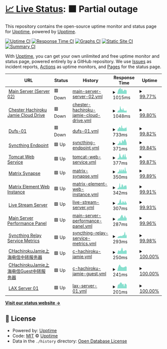# [📈 Live Status](https://http://status.hachiroku.cn/): <!--live status--> **🟧 Partial outage**

This repository contains the open-source uptime monitor and status page for [Upptime](https://upptime.js.org), powered by [Upptime](https://github.com/upptime/upptime).

[![Uptime CI](https://github.com/ChesterHachirokuJamie/stats/workflows/Uptime%20CI/badge.svg)](https://github.com/ChesterHachirokuJamie/stats/actions?query=workflow%3A%22Uptime+CI%22)
[![Response Time CI](https://github.com/ChesterHachirokuJamie/stats/workflows/Response%20Time%20CI/badge.svg)](https://github.com/ChesterHachirokuJamie/stats/actions?query=workflow%3A%22Response+Time+CI%22)
[![Graphs CI](https://github.com/ChesterHachirokuJamie/stats/workflows/Graphs%20CI/badge.svg)](https://github.com/ChesterHachirokuJamie/stats/actions?query=workflow%3A%22Graphs+CI%22)
[![Static Site CI](https://github.com/ChesterHachirokuJamie/stats/workflows/Static%20Site%20CI/badge.svg)](https://github.com/ChesterHachirokuJamie/stats/actions?query=workflow%3A%22Static+Site+CI%22)
[![Summary CI](https://github.com/ChesterHachirokuJamie/stats/workflows/Summary%20CI/badge.svg)](https://github.com/ChesterHachirokuJamie/stats/actions?query=workflow%3A%22Summary+CI%22)

With [Upptime](https://upptime.js.org), you can get your own unlimited and free uptime monitor and status page, powered entirely by a GitHub repository. We use [Issues](https://github.com/upptime/upptime/issues) as incident reports, [Actions](https://github.com/ChesterHachirokuJamie/stats/actions) as uptime monitors, and [Pages](https://status.hachiroku.cn) for the status page.

<!--start: status pages-->
<!-- This summary is generated by Upptime (https://github.com/upptime/upptime) -->
<!-- Do not edit this manually, your changes will be overwritten -->
<!-- prettier-ignore -->
| URL | Status | History | Response Time | Uptime |
| --- | ------ | ------- | ------------- | ------ |
| <img alt="" src="https://chesterjamie.cn:8443/favicon.ico" height="13"> [Main Server (Server 02)](chesterjamie.cn) | 🟥 Down | [main-server-server-02.yml](https://github.com/ChesterHachirokuJamie/stats/commits/HEAD/history/main-server-server-02.yml) | <details><summary><img alt="Response time graph" src="./graphs/main-server-server-02/response-time-week.png" height="20"> 1015ms</summary><br><a href="https://status.hachiroku.cn/history/main-server-server-02"><img alt="Response time 1015" src="https://img.shields.io/endpoint?url=https%3A%2F%2Fraw.githubusercontent.com%2FChesterHachirokuJamie%2Fstats%2FHEAD%2Fapi%2Fmain-server-server-02%2Fresponse-time.json"></a><br><a href="https://status.hachiroku.cn/history/main-server-server-02"><img alt="24-hour response time 881" src="https://img.shields.io/endpoint?url=https%3A%2F%2Fraw.githubusercontent.com%2FChesterHachirokuJamie%2Fstats%2FHEAD%2Fapi%2Fmain-server-server-02%2Fresponse-time-day.json"></a><br><a href="https://status.hachiroku.cn/history/main-server-server-02"><img alt="7-day response time 1015" src="https://img.shields.io/endpoint?url=https%3A%2F%2Fraw.githubusercontent.com%2FChesterHachirokuJamie%2Fstats%2FHEAD%2Fapi%2Fmain-server-server-02%2Fresponse-time-week.json"></a><br><a href="https://status.hachiroku.cn/history/main-server-server-02"><img alt="30-day response time 1015" src="https://img.shields.io/endpoint?url=https%3A%2F%2Fraw.githubusercontent.com%2FChesterHachirokuJamie%2Fstats%2FHEAD%2Fapi%2Fmain-server-server-02%2Fresponse-time-month.json"></a><br><a href="https://status.hachiroku.cn/history/main-server-server-02"><img alt="1-year response time 1015" src="https://img.shields.io/endpoint?url=https%3A%2F%2Fraw.githubusercontent.com%2FChesterHachirokuJamie%2Fstats%2FHEAD%2Fapi%2Fmain-server-server-02%2Fresponse-time-year.json"></a></details> | <details><summary><a href="https://status.hachiroku.cn/history/main-server-server-02">99.77%</a></summary><a href="https://status.hachiroku.cn/history/main-server-server-02"><img alt="All-time uptime 99.77%" src="https://img.shields.io/endpoint?url=https%3A%2F%2Fraw.githubusercontent.com%2FChesterHachirokuJamie%2Fstats%2FHEAD%2Fapi%2Fmain-server-server-02%2Fuptime.json"></a><br><a href="https://status.hachiroku.cn/history/main-server-server-02"><img alt="24-hour uptime 99.09%" src="https://img.shields.io/endpoint?url=https%3A%2F%2Fraw.githubusercontent.com%2FChesterHachirokuJamie%2Fstats%2FHEAD%2Fapi%2Fmain-server-server-02%2Fuptime-day.json"></a><br><a href="https://status.hachiroku.cn/history/main-server-server-02"><img alt="7-day uptime 99.77%" src="https://img.shields.io/endpoint?url=https%3A%2F%2Fraw.githubusercontent.com%2FChesterHachirokuJamie%2Fstats%2FHEAD%2Fapi%2Fmain-server-server-02%2Fuptime-week.json"></a><br><a href="https://status.hachiroku.cn/history/main-server-server-02"><img alt="30-day uptime 99.77%" src="https://img.shields.io/endpoint?url=https%3A%2F%2Fraw.githubusercontent.com%2FChesterHachirokuJamie%2Fstats%2FHEAD%2Fapi%2Fmain-server-server-02%2Fuptime-month.json"></a><br><a href="https://status.hachiroku.cn/history/main-server-server-02"><img alt="1-year uptime 99.77%" src="https://img.shields.io/endpoint?url=https%3A%2F%2Fraw.githubusercontent.com%2FChesterHachirokuJamie%2Fstats%2FHEAD%2Fapi%2Fmain-server-server-02%2Fuptime-year.json"></a></details>
| <img alt="" src="https://chesterjamie.cn:8443/favicon.ico" height="13"> [Chester Hachiroku Jamie Cloud Drive](chesterjamie.cn) | 🟥 Down | [chester-hachiroku-jamie-cloud-drive.yml](https://github.com/ChesterHachirokuJamie/stats/commits/HEAD/history/chester-hachiroku-jamie-cloud-drive.yml) | <details><summary><img alt="Response time graph" src="./graphs/chester-hachiroku-jamie-cloud-drive/response-time-week.png" height="20"> 1048ms</summary><br><a href="https://status.hachiroku.cn/history/chester-hachiroku-jamie-cloud-drive"><img alt="Response time 1048" src="https://img.shields.io/endpoint?url=https%3A%2F%2Fraw.githubusercontent.com%2FChesterHachirokuJamie%2Fstats%2FHEAD%2Fapi%2Fchester-hachiroku-jamie-cloud-drive%2Fresponse-time.json"></a><br><a href="https://status.hachiroku.cn/history/chester-hachiroku-jamie-cloud-drive"><img alt="24-hour response time 764" src="https://img.shields.io/endpoint?url=https%3A%2F%2Fraw.githubusercontent.com%2FChesterHachirokuJamie%2Fstats%2FHEAD%2Fapi%2Fchester-hachiroku-jamie-cloud-drive%2Fresponse-time-day.json"></a><br><a href="https://status.hachiroku.cn/history/chester-hachiroku-jamie-cloud-drive"><img alt="7-day response time 1048" src="https://img.shields.io/endpoint?url=https%3A%2F%2Fraw.githubusercontent.com%2FChesterHachirokuJamie%2Fstats%2FHEAD%2Fapi%2Fchester-hachiroku-jamie-cloud-drive%2Fresponse-time-week.json"></a><br><a href="https://status.hachiroku.cn/history/chester-hachiroku-jamie-cloud-drive"><img alt="30-day response time 1048" src="https://img.shields.io/endpoint?url=https%3A%2F%2Fraw.githubusercontent.com%2FChesterHachirokuJamie%2Fstats%2FHEAD%2Fapi%2Fchester-hachiroku-jamie-cloud-drive%2Fresponse-time-month.json"></a><br><a href="https://status.hachiroku.cn/history/chester-hachiroku-jamie-cloud-drive"><img alt="1-year response time 1048" src="https://img.shields.io/endpoint?url=https%3A%2F%2Fraw.githubusercontent.com%2FChesterHachirokuJamie%2Fstats%2FHEAD%2Fapi%2Fchester-hachiroku-jamie-cloud-drive%2Fresponse-time-year.json"></a></details> | <details><summary><a href="https://status.hachiroku.cn/history/chester-hachiroku-jamie-cloud-drive">99.80%</a></summary><a href="https://status.hachiroku.cn/history/chester-hachiroku-jamie-cloud-drive"><img alt="All-time uptime 99.80%" src="https://img.shields.io/endpoint?url=https%3A%2F%2Fraw.githubusercontent.com%2FChesterHachirokuJamie%2Fstats%2FHEAD%2Fapi%2Fchester-hachiroku-jamie-cloud-drive%2Fuptime.json"></a><br><a href="https://status.hachiroku.cn/history/chester-hachiroku-jamie-cloud-drive"><img alt="24-hour uptime 99.18%" src="https://img.shields.io/endpoint?url=https%3A%2F%2Fraw.githubusercontent.com%2FChesterHachirokuJamie%2Fstats%2FHEAD%2Fapi%2Fchester-hachiroku-jamie-cloud-drive%2Fuptime-day.json"></a><br><a href="https://status.hachiroku.cn/history/chester-hachiroku-jamie-cloud-drive"><img alt="7-day uptime 99.80%" src="https://img.shields.io/endpoint?url=https%3A%2F%2Fraw.githubusercontent.com%2FChesterHachirokuJamie%2Fstats%2FHEAD%2Fapi%2Fchester-hachiroku-jamie-cloud-drive%2Fuptime-week.json"></a><br><a href="https://status.hachiroku.cn/history/chester-hachiroku-jamie-cloud-drive"><img alt="30-day uptime 99.80%" src="https://img.shields.io/endpoint?url=https%3A%2F%2Fraw.githubusercontent.com%2FChesterHachirokuJamie%2Fstats%2FHEAD%2Fapi%2Fchester-hachiroku-jamie-cloud-drive%2Fuptime-month.json"></a><br><a href="https://status.hachiroku.cn/history/chester-hachiroku-jamie-cloud-drive"><img alt="1-year uptime 99.80%" src="https://img.shields.io/endpoint?url=https%3A%2F%2Fraw.githubusercontent.com%2FChesterHachirokuJamie%2Fstats%2FHEAD%2Fapi%2Fchester-hachiroku-jamie-cloud-drive%2Fuptime-year.json"></a></details>
| <img alt="" src="https://chesterjamie.cn:8443/favicon.ico" height="13"> [Dufs-01](chesterjamie.cn) | 🟥 Down | [dufs-01.yml](https://github.com/ChesterHachirokuJamie/stats/commits/HEAD/history/dufs-01.yml) | <details><summary><img alt="Response time graph" src="./graphs/dufs-01/response-time-week.png" height="20"> 733ms</summary><br><a href="https://status.hachiroku.cn/history/dufs-01"><img alt="Response time 733" src="https://img.shields.io/endpoint?url=https%3A%2F%2Fraw.githubusercontent.com%2FChesterHachirokuJamie%2Fstats%2FHEAD%2Fapi%2Fdufs-01%2Fresponse-time.json"></a><br><a href="https://status.hachiroku.cn/history/dufs-01"><img alt="24-hour response time 806" src="https://img.shields.io/endpoint?url=https%3A%2F%2Fraw.githubusercontent.com%2FChesterHachirokuJamie%2Fstats%2FHEAD%2Fapi%2Fdufs-01%2Fresponse-time-day.json"></a><br><a href="https://status.hachiroku.cn/history/dufs-01"><img alt="7-day response time 733" src="https://img.shields.io/endpoint?url=https%3A%2F%2Fraw.githubusercontent.com%2FChesterHachirokuJamie%2Fstats%2FHEAD%2Fapi%2Fdufs-01%2Fresponse-time-week.json"></a><br><a href="https://status.hachiroku.cn/history/dufs-01"><img alt="30-day response time 733" src="https://img.shields.io/endpoint?url=https%3A%2F%2Fraw.githubusercontent.com%2FChesterHachirokuJamie%2Fstats%2FHEAD%2Fapi%2Fdufs-01%2Fresponse-time-month.json"></a><br><a href="https://status.hachiroku.cn/history/dufs-01"><img alt="1-year response time 733" src="https://img.shields.io/endpoint?url=https%3A%2F%2Fraw.githubusercontent.com%2FChesterHachirokuJamie%2Fstats%2FHEAD%2Fapi%2Fdufs-01%2Fresponse-time-year.json"></a></details> | <details><summary><a href="https://status.hachiroku.cn/history/dufs-01">99.82%</a></summary><a href="https://status.hachiroku.cn/history/dufs-01"><img alt="All-time uptime 99.82%" src="https://img.shields.io/endpoint?url=https%3A%2F%2Fraw.githubusercontent.com%2FChesterHachirokuJamie%2Fstats%2FHEAD%2Fapi%2Fdufs-01%2Fuptime.json"></a><br><a href="https://status.hachiroku.cn/history/dufs-01"><img alt="24-hour uptime 99.27%" src="https://img.shields.io/endpoint?url=https%3A%2F%2Fraw.githubusercontent.com%2FChesterHachirokuJamie%2Fstats%2FHEAD%2Fapi%2Fdufs-01%2Fuptime-day.json"></a><br><a href="https://status.hachiroku.cn/history/dufs-01"><img alt="7-day uptime 99.82%" src="https://img.shields.io/endpoint?url=https%3A%2F%2Fraw.githubusercontent.com%2FChesterHachirokuJamie%2Fstats%2FHEAD%2Fapi%2Fdufs-01%2Fuptime-week.json"></a><br><a href="https://status.hachiroku.cn/history/dufs-01"><img alt="30-day uptime 99.82%" src="https://img.shields.io/endpoint?url=https%3A%2F%2Fraw.githubusercontent.com%2FChesterHachirokuJamie%2Fstats%2FHEAD%2Fapi%2Fdufs-01%2Fuptime-month.json"></a><br><a href="https://status.hachiroku.cn/history/dufs-01"><img alt="1-year uptime 99.82%" src="https://img.shields.io/endpoint?url=https%3A%2F%2Fraw.githubusercontent.com%2FChesterHachirokuJamie%2Fstats%2FHEAD%2Fapi%2Fdufs-01%2Fuptime-year.json"></a></details>
| <img alt="" src="https://chesterjamie.cn:8443/favicon.ico" height="13"> [Syncthing Endpoint](chesterjamie.cn) | 🟩 Up | [syncthing-endpoint.yml](https://github.com/ChesterHachirokuJamie/stats/commits/HEAD/history/syncthing-endpoint.yml) | <details><summary><img alt="Response time graph" src="./graphs/syncthing-endpoint/response-time-week.png" height="20"> 371ms</summary><br><a href="https://status.hachiroku.cn/history/syncthing-endpoint"><img alt="Response time 371" src="https://img.shields.io/endpoint?url=https%3A%2F%2Fraw.githubusercontent.com%2FChesterHachirokuJamie%2Fstats%2FHEAD%2Fapi%2Fsyncthing-endpoint%2Fresponse-time.json"></a><br><a href="https://status.hachiroku.cn/history/syncthing-endpoint"><img alt="24-hour response time 290" src="https://img.shields.io/endpoint?url=https%3A%2F%2Fraw.githubusercontent.com%2FChesterHachirokuJamie%2Fstats%2FHEAD%2Fapi%2Fsyncthing-endpoint%2Fresponse-time-day.json"></a><br><a href="https://status.hachiroku.cn/history/syncthing-endpoint"><img alt="7-day response time 371" src="https://img.shields.io/endpoint?url=https%3A%2F%2Fraw.githubusercontent.com%2FChesterHachirokuJamie%2Fstats%2FHEAD%2Fapi%2Fsyncthing-endpoint%2Fresponse-time-week.json"></a><br><a href="https://status.hachiroku.cn/history/syncthing-endpoint"><img alt="30-day response time 371" src="https://img.shields.io/endpoint?url=https%3A%2F%2Fraw.githubusercontent.com%2FChesterHachirokuJamie%2Fstats%2FHEAD%2Fapi%2Fsyncthing-endpoint%2Fresponse-time-month.json"></a><br><a href="https://status.hachiroku.cn/history/syncthing-endpoint"><img alt="1-year response time 371" src="https://img.shields.io/endpoint?url=https%3A%2F%2Fraw.githubusercontent.com%2FChesterHachirokuJamie%2Fstats%2FHEAD%2Fapi%2Fsyncthing-endpoint%2Fresponse-time-year.json"></a></details> | <details><summary><a href="https://status.hachiroku.cn/history/syncthing-endpoint">99.84%</a></summary><a href="https://status.hachiroku.cn/history/syncthing-endpoint"><img alt="All-time uptime 99.84%" src="https://img.shields.io/endpoint?url=https%3A%2F%2Fraw.githubusercontent.com%2FChesterHachirokuJamie%2Fstats%2FHEAD%2Fapi%2Fsyncthing-endpoint%2Fuptime.json"></a><br><a href="https://status.hachiroku.cn/history/syncthing-endpoint"><img alt="24-hour uptime 99.36%" src="https://img.shields.io/endpoint?url=https%3A%2F%2Fraw.githubusercontent.com%2FChesterHachirokuJamie%2Fstats%2FHEAD%2Fapi%2Fsyncthing-endpoint%2Fuptime-day.json"></a><br><a href="https://status.hachiroku.cn/history/syncthing-endpoint"><img alt="7-day uptime 99.84%" src="https://img.shields.io/endpoint?url=https%3A%2F%2Fraw.githubusercontent.com%2FChesterHachirokuJamie%2Fstats%2FHEAD%2Fapi%2Fsyncthing-endpoint%2Fuptime-week.json"></a><br><a href="https://status.hachiroku.cn/history/syncthing-endpoint"><img alt="30-day uptime 99.84%" src="https://img.shields.io/endpoint?url=https%3A%2F%2Fraw.githubusercontent.com%2FChesterHachirokuJamie%2Fstats%2FHEAD%2Fapi%2Fsyncthing-endpoint%2Fuptime-month.json"></a><br><a href="https://status.hachiroku.cn/history/syncthing-endpoint"><img alt="1-year uptime 99.84%" src="https://img.shields.io/endpoint?url=https%3A%2F%2Fraw.githubusercontent.com%2FChesterHachirokuJamie%2Fstats%2FHEAD%2Fapi%2Fsyncthing-endpoint%2Fuptime-year.json"></a></details>
| <img alt="" src="https://chesterjamie.cn:8443/favicon.ico" height="13"> [Tomcat Web Service](chesterjamie.cn) | 🟩 Up | [tomcat-web-service.yml](https://github.com/ChesterHachirokuJamie/stats/commits/HEAD/history/tomcat-web-service.yml) | <details><summary><img alt="Response time graph" src="./graphs/tomcat-web-service/response-time-week.png" height="20"> 377ms</summary><br><a href="https://status.hachiroku.cn/history/tomcat-web-service"><img alt="Response time 377" src="https://img.shields.io/endpoint?url=https%3A%2F%2Fraw.githubusercontent.com%2FChesterHachirokuJamie%2Fstats%2FHEAD%2Fapi%2Ftomcat-web-service%2Fresponse-time.json"></a><br><a href="https://status.hachiroku.cn/history/tomcat-web-service"><img alt="24-hour response time 464" src="https://img.shields.io/endpoint?url=https%3A%2F%2Fraw.githubusercontent.com%2FChesterHachirokuJamie%2Fstats%2FHEAD%2Fapi%2Ftomcat-web-service%2Fresponse-time-day.json"></a><br><a href="https://status.hachiroku.cn/history/tomcat-web-service"><img alt="7-day response time 377" src="https://img.shields.io/endpoint?url=https%3A%2F%2Fraw.githubusercontent.com%2FChesterHachirokuJamie%2Fstats%2FHEAD%2Fapi%2Ftomcat-web-service%2Fresponse-time-week.json"></a><br><a href="https://status.hachiroku.cn/history/tomcat-web-service"><img alt="30-day response time 377" src="https://img.shields.io/endpoint?url=https%3A%2F%2Fraw.githubusercontent.com%2FChesterHachirokuJamie%2Fstats%2FHEAD%2Fapi%2Ftomcat-web-service%2Fresponse-time-month.json"></a><br><a href="https://status.hachiroku.cn/history/tomcat-web-service"><img alt="1-year response time 377" src="https://img.shields.io/endpoint?url=https%3A%2F%2Fraw.githubusercontent.com%2FChesterHachirokuJamie%2Fstats%2FHEAD%2Fapi%2Ftomcat-web-service%2Fresponse-time-year.json"></a></details> | <details><summary><a href="https://status.hachiroku.cn/history/tomcat-web-service">99.87%</a></summary><a href="https://status.hachiroku.cn/history/tomcat-web-service"><img alt="All-time uptime 99.87%" src="https://img.shields.io/endpoint?url=https%3A%2F%2Fraw.githubusercontent.com%2FChesterHachirokuJamie%2Fstats%2FHEAD%2Fapi%2Ftomcat-web-service%2Fuptime.json"></a><br><a href="https://status.hachiroku.cn/history/tomcat-web-service"><img alt="24-hour uptime 99.46%" src="https://img.shields.io/endpoint?url=https%3A%2F%2Fraw.githubusercontent.com%2FChesterHachirokuJamie%2Fstats%2FHEAD%2Fapi%2Ftomcat-web-service%2Fuptime-day.json"></a><br><a href="https://status.hachiroku.cn/history/tomcat-web-service"><img alt="7-day uptime 99.87%" src="https://img.shields.io/endpoint?url=https%3A%2F%2Fraw.githubusercontent.com%2FChesterHachirokuJamie%2Fstats%2FHEAD%2Fapi%2Ftomcat-web-service%2Fuptime-week.json"></a><br><a href="https://status.hachiroku.cn/history/tomcat-web-service"><img alt="30-day uptime 99.87%" src="https://img.shields.io/endpoint?url=https%3A%2F%2Fraw.githubusercontent.com%2FChesterHachirokuJamie%2Fstats%2FHEAD%2Fapi%2Ftomcat-web-service%2Fuptime-month.json"></a><br><a href="https://status.hachiroku.cn/history/tomcat-web-service"><img alt="1-year uptime 99.87%" src="https://img.shields.io/endpoint?url=https%3A%2F%2Fraw.githubusercontent.com%2FChesterHachirokuJamie%2Fstats%2FHEAD%2Fapi%2Ftomcat-web-service%2Fuptime-year.json"></a></details>
| <img alt="" src="https://chesterjamie.cn:8443/favicon.ico" height="13"> [Matrix Synapse](chesterjamie.cn) | 🟩 Up | [matrix-synapse.yml](https://github.com/ChesterHachirokuJamie/stats/commits/HEAD/history/matrix-synapse.yml) | <details><summary><img alt="Response time graph" src="./graphs/matrix-synapse/response-time-week.png" height="20"> 350ms</summary><br><a href="https://status.hachiroku.cn/history/matrix-synapse"><img alt="Response time 350" src="https://img.shields.io/endpoint?url=https%3A%2F%2Fraw.githubusercontent.com%2FChesterHachirokuJamie%2Fstats%2FHEAD%2Fapi%2Fmatrix-synapse%2Fresponse-time.json"></a><br><a href="https://status.hachiroku.cn/history/matrix-synapse"><img alt="24-hour response time 470" src="https://img.shields.io/endpoint?url=https%3A%2F%2Fraw.githubusercontent.com%2FChesterHachirokuJamie%2Fstats%2FHEAD%2Fapi%2Fmatrix-synapse%2Fresponse-time-day.json"></a><br><a href="https://status.hachiroku.cn/history/matrix-synapse"><img alt="7-day response time 350" src="https://img.shields.io/endpoint?url=https%3A%2F%2Fraw.githubusercontent.com%2FChesterHachirokuJamie%2Fstats%2FHEAD%2Fapi%2Fmatrix-synapse%2Fresponse-time-week.json"></a><br><a href="https://status.hachiroku.cn/history/matrix-synapse"><img alt="30-day response time 350" src="https://img.shields.io/endpoint?url=https%3A%2F%2Fraw.githubusercontent.com%2FChesterHachirokuJamie%2Fstats%2FHEAD%2Fapi%2Fmatrix-synapse%2Fresponse-time-month.json"></a><br><a href="https://status.hachiroku.cn/history/matrix-synapse"><img alt="1-year response time 350" src="https://img.shields.io/endpoint?url=https%3A%2F%2Fraw.githubusercontent.com%2FChesterHachirokuJamie%2Fstats%2FHEAD%2Fapi%2Fmatrix-synapse%2Fresponse-time-year.json"></a></details> | <details><summary><a href="https://status.hachiroku.cn/history/matrix-synapse">99.89%</a></summary><a href="https://status.hachiroku.cn/history/matrix-synapse"><img alt="All-time uptime 99.89%" src="https://img.shields.io/endpoint?url=https%3A%2F%2Fraw.githubusercontent.com%2FChesterHachirokuJamie%2Fstats%2FHEAD%2Fapi%2Fmatrix-synapse%2Fuptime.json"></a><br><a href="https://status.hachiroku.cn/history/matrix-synapse"><img alt="24-hour uptime 99.56%" src="https://img.shields.io/endpoint?url=https%3A%2F%2Fraw.githubusercontent.com%2FChesterHachirokuJamie%2Fstats%2FHEAD%2Fapi%2Fmatrix-synapse%2Fuptime-day.json"></a><br><a href="https://status.hachiroku.cn/history/matrix-synapse"><img alt="7-day uptime 99.89%" src="https://img.shields.io/endpoint?url=https%3A%2F%2Fraw.githubusercontent.com%2FChesterHachirokuJamie%2Fstats%2FHEAD%2Fapi%2Fmatrix-synapse%2Fuptime-week.json"></a><br><a href="https://status.hachiroku.cn/history/matrix-synapse"><img alt="30-day uptime 99.89%" src="https://img.shields.io/endpoint?url=https%3A%2F%2Fraw.githubusercontent.com%2FChesterHachirokuJamie%2Fstats%2FHEAD%2Fapi%2Fmatrix-synapse%2Fuptime-month.json"></a><br><a href="https://status.hachiroku.cn/history/matrix-synapse"><img alt="1-year uptime 99.89%" src="https://img.shields.io/endpoint?url=https%3A%2F%2Fraw.githubusercontent.com%2FChesterHachirokuJamie%2Fstats%2FHEAD%2Fapi%2Fmatrix-synapse%2Fuptime-year.json"></a></details>
| <img alt="" src="https://chesterjamie.cn:8443/favicon.ico" height="13"> [Matrix Element Web Instance](chesterjamie.cn) | 🟩 Up | [matrix-element-web-instance.yml](https://github.com/ChesterHachirokuJamie/stats/commits/HEAD/history/matrix-element-web-instance.yml) | <details><summary><img alt="Response time graph" src="./graphs/matrix-element-web-instance/response-time-week.png" height="20"> 342ms</summary><br><a href="https://status.hachiroku.cn/history/matrix-element-web-instance"><img alt="Response time 342" src="https://img.shields.io/endpoint?url=https%3A%2F%2Fraw.githubusercontent.com%2FChesterHachirokuJamie%2Fstats%2FHEAD%2Fapi%2Fmatrix-element-web-instance%2Fresponse-time.json"></a><br><a href="https://status.hachiroku.cn/history/matrix-element-web-instance"><img alt="24-hour response time 279" src="https://img.shields.io/endpoint?url=https%3A%2F%2Fraw.githubusercontent.com%2FChesterHachirokuJamie%2Fstats%2FHEAD%2Fapi%2Fmatrix-element-web-instance%2Fresponse-time-day.json"></a><br><a href="https://status.hachiroku.cn/history/matrix-element-web-instance"><img alt="7-day response time 342" src="https://img.shields.io/endpoint?url=https%3A%2F%2Fraw.githubusercontent.com%2FChesterHachirokuJamie%2Fstats%2FHEAD%2Fapi%2Fmatrix-element-web-instance%2Fresponse-time-week.json"></a><br><a href="https://status.hachiroku.cn/history/matrix-element-web-instance"><img alt="30-day response time 342" src="https://img.shields.io/endpoint?url=https%3A%2F%2Fraw.githubusercontent.com%2FChesterHachirokuJamie%2Fstats%2FHEAD%2Fapi%2Fmatrix-element-web-instance%2Fresponse-time-month.json"></a><br><a href="https://status.hachiroku.cn/history/matrix-element-web-instance"><img alt="1-year response time 342" src="https://img.shields.io/endpoint?url=https%3A%2F%2Fraw.githubusercontent.com%2FChesterHachirokuJamie%2Fstats%2FHEAD%2Fapi%2Fmatrix-element-web-instance%2Fresponse-time-year.json"></a></details> | <details><summary><a href="https://status.hachiroku.cn/history/matrix-element-web-instance">99.91%</a></summary><a href="https://status.hachiroku.cn/history/matrix-element-web-instance"><img alt="All-time uptime 99.91%" src="https://img.shields.io/endpoint?url=https%3A%2F%2Fraw.githubusercontent.com%2FChesterHachirokuJamie%2Fstats%2FHEAD%2Fapi%2Fmatrix-element-web-instance%2Fuptime.json"></a><br><a href="https://status.hachiroku.cn/history/matrix-element-web-instance"><img alt="24-hour uptime 99.65%" src="https://img.shields.io/endpoint?url=https%3A%2F%2Fraw.githubusercontent.com%2FChesterHachirokuJamie%2Fstats%2FHEAD%2Fapi%2Fmatrix-element-web-instance%2Fuptime-day.json"></a><br><a href="https://status.hachiroku.cn/history/matrix-element-web-instance"><img alt="7-day uptime 99.91%" src="https://img.shields.io/endpoint?url=https%3A%2F%2Fraw.githubusercontent.com%2FChesterHachirokuJamie%2Fstats%2FHEAD%2Fapi%2Fmatrix-element-web-instance%2Fuptime-week.json"></a><br><a href="https://status.hachiroku.cn/history/matrix-element-web-instance"><img alt="30-day uptime 99.91%" src="https://img.shields.io/endpoint?url=https%3A%2F%2Fraw.githubusercontent.com%2FChesterHachirokuJamie%2Fstats%2FHEAD%2Fapi%2Fmatrix-element-web-instance%2Fuptime-month.json"></a><br><a href="https://status.hachiroku.cn/history/matrix-element-web-instance"><img alt="1-year uptime 99.91%" src="https://img.shields.io/endpoint?url=https%3A%2F%2Fraw.githubusercontent.com%2FChesterHachirokuJamie%2Fstats%2FHEAD%2Fapi%2Fmatrix-element-web-instance%2Fuptime-year.json"></a></details>
| <img alt="" src="https://chesterjamie.cn:8443/favicon.ico" height="13"> [Live Stream Server](chesterjamie.cn) | 🟩 Up | [live-stream-server.yml](https://github.com/ChesterHachirokuJamie/stats/commits/HEAD/history/live-stream-server.yml) | <details><summary><img alt="Response time graph" src="./graphs/live-stream-server/response-time-week.png" height="20"> 307ms</summary><br><a href="https://status.hachiroku.cn/history/live-stream-server"><img alt="Response time 307" src="https://img.shields.io/endpoint?url=https%3A%2F%2Fraw.githubusercontent.com%2FChesterHachirokuJamie%2Fstats%2FHEAD%2Fapi%2Flive-stream-server%2Fresponse-time.json"></a><br><a href="https://status.hachiroku.cn/history/live-stream-server"><img alt="24-hour response time 304" src="https://img.shields.io/endpoint?url=https%3A%2F%2Fraw.githubusercontent.com%2FChesterHachirokuJamie%2Fstats%2FHEAD%2Fapi%2Flive-stream-server%2Fresponse-time-day.json"></a><br><a href="https://status.hachiroku.cn/history/live-stream-server"><img alt="7-day response time 307" src="https://img.shields.io/endpoint?url=https%3A%2F%2Fraw.githubusercontent.com%2FChesterHachirokuJamie%2Fstats%2FHEAD%2Fapi%2Flive-stream-server%2Fresponse-time-week.json"></a><br><a href="https://status.hachiroku.cn/history/live-stream-server"><img alt="30-day response time 307" src="https://img.shields.io/endpoint?url=https%3A%2F%2Fraw.githubusercontent.com%2FChesterHachirokuJamie%2Fstats%2FHEAD%2Fapi%2Flive-stream-server%2Fresponse-time-month.json"></a><br><a href="https://status.hachiroku.cn/history/live-stream-server"><img alt="1-year response time 307" src="https://img.shields.io/endpoint?url=https%3A%2F%2Fraw.githubusercontent.com%2FChesterHachirokuJamie%2Fstats%2FHEAD%2Fapi%2Flive-stream-server%2Fresponse-time-year.json"></a></details> | <details><summary><a href="https://status.hachiroku.cn/history/live-stream-server">99.93%</a></summary><a href="https://status.hachiroku.cn/history/live-stream-server"><img alt="All-time uptime 99.93%" src="https://img.shields.io/endpoint?url=https%3A%2F%2Fraw.githubusercontent.com%2FChesterHachirokuJamie%2Fstats%2FHEAD%2Fapi%2Flive-stream-server%2Fuptime.json"></a><br><a href="https://status.hachiroku.cn/history/live-stream-server"><img alt="24-hour uptime 99.74%" src="https://img.shields.io/endpoint?url=https%3A%2F%2Fraw.githubusercontent.com%2FChesterHachirokuJamie%2Fstats%2FHEAD%2Fapi%2Flive-stream-server%2Fuptime-day.json"></a><br><a href="https://status.hachiroku.cn/history/live-stream-server"><img alt="7-day uptime 99.93%" src="https://img.shields.io/endpoint?url=https%3A%2F%2Fraw.githubusercontent.com%2FChesterHachirokuJamie%2Fstats%2FHEAD%2Fapi%2Flive-stream-server%2Fuptime-week.json"></a><br><a href="https://status.hachiroku.cn/history/live-stream-server"><img alt="30-day uptime 99.93%" src="https://img.shields.io/endpoint?url=https%3A%2F%2Fraw.githubusercontent.com%2FChesterHachirokuJamie%2Fstats%2FHEAD%2Fapi%2Flive-stream-server%2Fuptime-month.json"></a><br><a href="https://status.hachiroku.cn/history/live-stream-server"><img alt="1-year uptime 99.93%" src="https://img.shields.io/endpoint?url=https%3A%2F%2Fraw.githubusercontent.com%2FChesterHachirokuJamie%2Fstats%2FHEAD%2Fapi%2Flive-stream-server%2Fuptime-year.json"></a></details>
| <img alt="" src="https://chesterjamie.cn:8443/favicon.ico" height="13"> [Main Server Performance Panel](chesterjamie.cn) | 🟩 Up | [main-server-performance-panel.yml](https://github.com/ChesterHachirokuJamie/stats/commits/HEAD/history/main-server-performance-panel.yml) | <details><summary><img alt="Response time graph" src="./graphs/main-server-performance-panel/response-time-week.png" height="20"> 287ms</summary><br><a href="https://status.hachiroku.cn/history/main-server-performance-panel"><img alt="Response time 287" src="https://img.shields.io/endpoint?url=https%3A%2F%2Fraw.githubusercontent.com%2FChesterHachirokuJamie%2Fstats%2FHEAD%2Fapi%2Fmain-server-performance-panel%2Fresponse-time.json"></a><br><a href="https://status.hachiroku.cn/history/main-server-performance-panel"><img alt="24-hour response time 317" src="https://img.shields.io/endpoint?url=https%3A%2F%2Fraw.githubusercontent.com%2FChesterHachirokuJamie%2Fstats%2FHEAD%2Fapi%2Fmain-server-performance-panel%2Fresponse-time-day.json"></a><br><a href="https://status.hachiroku.cn/history/main-server-performance-panel"><img alt="7-day response time 287" src="https://img.shields.io/endpoint?url=https%3A%2F%2Fraw.githubusercontent.com%2FChesterHachirokuJamie%2Fstats%2FHEAD%2Fapi%2Fmain-server-performance-panel%2Fresponse-time-week.json"></a><br><a href="https://status.hachiroku.cn/history/main-server-performance-panel"><img alt="30-day response time 287" src="https://img.shields.io/endpoint?url=https%3A%2F%2Fraw.githubusercontent.com%2FChesterHachirokuJamie%2Fstats%2FHEAD%2Fapi%2Fmain-server-performance-panel%2Fresponse-time-month.json"></a><br><a href="https://status.hachiroku.cn/history/main-server-performance-panel"><img alt="1-year response time 287" src="https://img.shields.io/endpoint?url=https%3A%2F%2Fraw.githubusercontent.com%2FChesterHachirokuJamie%2Fstats%2FHEAD%2Fapi%2Fmain-server-performance-panel%2Fresponse-time-year.json"></a></details> | <details><summary><a href="https://status.hachiroku.cn/history/main-server-performance-panel">99.96%</a></summary><a href="https://status.hachiroku.cn/history/main-server-performance-panel"><img alt="All-time uptime 99.96%" src="https://img.shields.io/endpoint?url=https%3A%2F%2Fraw.githubusercontent.com%2FChesterHachirokuJamie%2Fstats%2FHEAD%2Fapi%2Fmain-server-performance-panel%2Fuptime.json"></a><br><a href="https://status.hachiroku.cn/history/main-server-performance-panel"><img alt="24-hour uptime 99.83%" src="https://img.shields.io/endpoint?url=https%3A%2F%2Fraw.githubusercontent.com%2FChesterHachirokuJamie%2Fstats%2FHEAD%2Fapi%2Fmain-server-performance-panel%2Fuptime-day.json"></a><br><a href="https://status.hachiroku.cn/history/main-server-performance-panel"><img alt="7-day uptime 99.96%" src="https://img.shields.io/endpoint?url=https%3A%2F%2Fraw.githubusercontent.com%2FChesterHachirokuJamie%2Fstats%2FHEAD%2Fapi%2Fmain-server-performance-panel%2Fuptime-week.json"></a><br><a href="https://status.hachiroku.cn/history/main-server-performance-panel"><img alt="30-day uptime 99.96%" src="https://img.shields.io/endpoint?url=https%3A%2F%2Fraw.githubusercontent.com%2FChesterHachirokuJamie%2Fstats%2FHEAD%2Fapi%2Fmain-server-performance-panel%2Fuptime-month.json"></a><br><a href="https://status.hachiroku.cn/history/main-server-performance-panel"><img alt="1-year uptime 99.96%" src="https://img.shields.io/endpoint?url=https%3A%2F%2Fraw.githubusercontent.com%2FChesterHachirokuJamie%2Fstats%2FHEAD%2Fapi%2Fmain-server-performance-panel%2Fuptime-year.json"></a></details>
| <img alt="" src="https://chesterjamie.cn:8443/favicon.ico" height="13"> [Syncthing Relay Service Metrics](chesterjamie.cn) | 🟩 Up | [syncthing-relay-service-metrics.yml](https://github.com/ChesterHachirokuJamie/stats/commits/HEAD/history/syncthing-relay-service-metrics.yml) | <details><summary><img alt="Response time graph" src="./graphs/syncthing-relay-service-metrics/response-time-week.png" height="20"> 293ms</summary><br><a href="https://status.hachiroku.cn/history/syncthing-relay-service-metrics"><img alt="Response time 293" src="https://img.shields.io/endpoint?url=https%3A%2F%2Fraw.githubusercontent.com%2FChesterHachirokuJamie%2Fstats%2FHEAD%2Fapi%2Fsyncthing-relay-service-metrics%2Fresponse-time.json"></a><br><a href="https://status.hachiroku.cn/history/syncthing-relay-service-metrics"><img alt="24-hour response time 317" src="https://img.shields.io/endpoint?url=https%3A%2F%2Fraw.githubusercontent.com%2FChesterHachirokuJamie%2Fstats%2FHEAD%2Fapi%2Fsyncthing-relay-service-metrics%2Fresponse-time-day.json"></a><br><a href="https://status.hachiroku.cn/history/syncthing-relay-service-metrics"><img alt="7-day response time 293" src="https://img.shields.io/endpoint?url=https%3A%2F%2Fraw.githubusercontent.com%2FChesterHachirokuJamie%2Fstats%2FHEAD%2Fapi%2Fsyncthing-relay-service-metrics%2Fresponse-time-week.json"></a><br><a href="https://status.hachiroku.cn/history/syncthing-relay-service-metrics"><img alt="30-day response time 293" src="https://img.shields.io/endpoint?url=https%3A%2F%2Fraw.githubusercontent.com%2FChesterHachirokuJamie%2Fstats%2FHEAD%2Fapi%2Fsyncthing-relay-service-metrics%2Fresponse-time-month.json"></a><br><a href="https://status.hachiroku.cn/history/syncthing-relay-service-metrics"><img alt="1-year response time 293" src="https://img.shields.io/endpoint?url=https%3A%2F%2Fraw.githubusercontent.com%2FChesterHachirokuJamie%2Fstats%2FHEAD%2Fapi%2Fsyncthing-relay-service-metrics%2Fresponse-time-year.json"></a></details> | <details><summary><a href="https://status.hachiroku.cn/history/syncthing-relay-service-metrics">99.98%</a></summary><a href="https://status.hachiroku.cn/history/syncthing-relay-service-metrics"><img alt="All-time uptime 99.98%" src="https://img.shields.io/endpoint?url=https%3A%2F%2Fraw.githubusercontent.com%2FChesterHachirokuJamie%2Fstats%2FHEAD%2Fapi%2Fsyncthing-relay-service-metrics%2Fuptime.json"></a><br><a href="https://status.hachiroku.cn/history/syncthing-relay-service-metrics"><img alt="24-hour uptime 99.93%" src="https://img.shields.io/endpoint?url=https%3A%2F%2Fraw.githubusercontent.com%2FChesterHachirokuJamie%2Fstats%2FHEAD%2Fapi%2Fsyncthing-relay-service-metrics%2Fuptime-day.json"></a><br><a href="https://status.hachiroku.cn/history/syncthing-relay-service-metrics"><img alt="7-day uptime 99.98%" src="https://img.shields.io/endpoint?url=https%3A%2F%2Fraw.githubusercontent.com%2FChesterHachirokuJamie%2Fstats%2FHEAD%2Fapi%2Fsyncthing-relay-service-metrics%2Fuptime-week.json"></a><br><a href="https://status.hachiroku.cn/history/syncthing-relay-service-metrics"><img alt="30-day uptime 99.98%" src="https://img.shields.io/endpoint?url=https%3A%2F%2Fraw.githubusercontent.com%2FChesterHachirokuJamie%2Fstats%2FHEAD%2Fapi%2Fsyncthing-relay-service-metrics%2Fuptime-month.json"></a><br><a href="https://status.hachiroku.cn/history/syncthing-relay-service-metrics"><img alt="1-year uptime 99.98%" src="https://img.shields.io/endpoint?url=https%3A%2F%2Fraw.githubusercontent.com%2FChesterHachirokuJamie%2Fstats%2FHEAD%2Fapi%2Fsyncthing-relay-service-metrics%2Fuptime-year.json"></a></details>
| <img alt="" src="https://chesterjamie.cn:8443/favicon.ico" height="13"> [CHachirokuJamie上海电信中转服务器](chesterjamie.cn) | 🟩 Up | [c-hachiroku-jamie.yml](https://github.com/ChesterHachirokuJamie/stats/commits/HEAD/history/c-hachiroku-jamie.yml) | <details><summary><img alt="Response time graph" src="./graphs/c-hachiroku-jamie/response-time-week.png" height="20"> 250ms</summary><br><a href="https://status.hachiroku.cn/history/c-hachiroku-jamie"><img alt="Response time 250" src="https://img.shields.io/endpoint?url=https%3A%2F%2Fraw.githubusercontent.com%2FChesterHachirokuJamie%2Fstats%2FHEAD%2Fapi%2Fc-hachiroku-jamie%2Fresponse-time.json"></a><br><a href="https://status.hachiroku.cn/history/c-hachiroku-jamie"><img alt="24-hour response time 226" src="https://img.shields.io/endpoint?url=https%3A%2F%2Fraw.githubusercontent.com%2FChesterHachirokuJamie%2Fstats%2FHEAD%2Fapi%2Fc-hachiroku-jamie%2Fresponse-time-day.json"></a><br><a href="https://status.hachiroku.cn/history/c-hachiroku-jamie"><img alt="7-day response time 250" src="https://img.shields.io/endpoint?url=https%3A%2F%2Fraw.githubusercontent.com%2FChesterHachirokuJamie%2Fstats%2FHEAD%2Fapi%2Fc-hachiroku-jamie%2Fresponse-time-week.json"></a><br><a href="https://status.hachiroku.cn/history/c-hachiroku-jamie"><img alt="30-day response time 250" src="https://img.shields.io/endpoint?url=https%3A%2F%2Fraw.githubusercontent.com%2FChesterHachirokuJamie%2Fstats%2FHEAD%2Fapi%2Fc-hachiroku-jamie%2Fresponse-time-month.json"></a><br><a href="https://status.hachiroku.cn/history/c-hachiroku-jamie"><img alt="1-year response time 250" src="https://img.shields.io/endpoint?url=https%3A%2F%2Fraw.githubusercontent.com%2FChesterHachirokuJamie%2Fstats%2FHEAD%2Fapi%2Fc-hachiroku-jamie%2Fresponse-time-year.json"></a></details> | <details><summary><a href="https://status.hachiroku.cn/history/c-hachiroku-jamie">100.00%</a></summary><a href="https://status.hachiroku.cn/history/c-hachiroku-jamie"><img alt="All-time uptime 100.00%" src="https://img.shields.io/endpoint?url=https%3A%2F%2Fraw.githubusercontent.com%2FChesterHachirokuJamie%2Fstats%2FHEAD%2Fapi%2Fc-hachiroku-jamie%2Fuptime.json"></a><br><a href="https://status.hachiroku.cn/history/c-hachiroku-jamie"><img alt="24-hour uptime 100.00%" src="https://img.shields.io/endpoint?url=https%3A%2F%2Fraw.githubusercontent.com%2FChesterHachirokuJamie%2Fstats%2FHEAD%2Fapi%2Fc-hachiroku-jamie%2Fuptime-day.json"></a><br><a href="https://status.hachiroku.cn/history/c-hachiroku-jamie"><img alt="7-day uptime 100.00%" src="https://img.shields.io/endpoint?url=https%3A%2F%2Fraw.githubusercontent.com%2FChesterHachirokuJamie%2Fstats%2FHEAD%2Fapi%2Fc-hachiroku-jamie%2Fuptime-week.json"></a><br><a href="https://status.hachiroku.cn/history/c-hachiroku-jamie"><img alt="30-day uptime 100.00%" src="https://img.shields.io/endpoint?url=https%3A%2F%2Fraw.githubusercontent.com%2FChesterHachirokuJamie%2Fstats%2FHEAD%2Fapi%2Fc-hachiroku-jamie%2Fuptime-month.json"></a><br><a href="https://status.hachiroku.cn/history/c-hachiroku-jamie"><img alt="1-year uptime 100.00%" src="https://img.shields.io/endpoint?url=https%3A%2F%2Fraw.githubusercontent.com%2FChesterHachirokuJamie%2Fstats%2FHEAD%2Fapi%2Fc-hachiroku-jamie%2Fuptime-year.json"></a></details>
| <img alt="" src="https://chesterjamie.cn:8443/favicon.ico" height="13"> [CHachirokuJamie上海电信Guest中转服务器](chesterjamie.cn) | 🟩 Up | [c-hachiroku-jamie-guest.yml](https://github.com/ChesterHachirokuJamie/stats/commits/HEAD/history/c-hachiroku-jamie-guest.yml) | <details><summary><img alt="Response time graph" src="./graphs/c-hachiroku-jamie-guest/response-time-week.png" height="20"> 241ms</summary><br><a href="https://status.hachiroku.cn/history/c-hachiroku-jamie-guest"><img alt="Response time 241" src="https://img.shields.io/endpoint?url=https%3A%2F%2Fraw.githubusercontent.com%2FChesterHachirokuJamie%2Fstats%2FHEAD%2Fapi%2Fc-hachiroku-jamie-guest%2Fresponse-time.json"></a><br><a href="https://status.hachiroku.cn/history/c-hachiroku-jamie-guest"><img alt="24-hour response time 230" src="https://img.shields.io/endpoint?url=https%3A%2F%2Fraw.githubusercontent.com%2FChesterHachirokuJamie%2Fstats%2FHEAD%2Fapi%2Fc-hachiroku-jamie-guest%2Fresponse-time-day.json"></a><br><a href="https://status.hachiroku.cn/history/c-hachiroku-jamie-guest"><img alt="7-day response time 241" src="https://img.shields.io/endpoint?url=https%3A%2F%2Fraw.githubusercontent.com%2FChesterHachirokuJamie%2Fstats%2FHEAD%2Fapi%2Fc-hachiroku-jamie-guest%2Fresponse-time-week.json"></a><br><a href="https://status.hachiroku.cn/history/c-hachiroku-jamie-guest"><img alt="30-day response time 241" src="https://img.shields.io/endpoint?url=https%3A%2F%2Fraw.githubusercontent.com%2FChesterHachirokuJamie%2Fstats%2FHEAD%2Fapi%2Fc-hachiroku-jamie-guest%2Fresponse-time-month.json"></a><br><a href="https://status.hachiroku.cn/history/c-hachiroku-jamie-guest"><img alt="1-year response time 241" src="https://img.shields.io/endpoint?url=https%3A%2F%2Fraw.githubusercontent.com%2FChesterHachirokuJamie%2Fstats%2FHEAD%2Fapi%2Fc-hachiroku-jamie-guest%2Fresponse-time-year.json"></a></details> | <details><summary><a href="https://status.hachiroku.cn/history/c-hachiroku-jamie-guest">100.00%</a></summary><a href="https://status.hachiroku.cn/history/c-hachiroku-jamie-guest"><img alt="All-time uptime 100.00%" src="https://img.shields.io/endpoint?url=https%3A%2F%2Fraw.githubusercontent.com%2FChesterHachirokuJamie%2Fstats%2FHEAD%2Fapi%2Fc-hachiroku-jamie-guest%2Fuptime.json"></a><br><a href="https://status.hachiroku.cn/history/c-hachiroku-jamie-guest"><img alt="24-hour uptime 100.00%" src="https://img.shields.io/endpoint?url=https%3A%2F%2Fraw.githubusercontent.com%2FChesterHachirokuJamie%2Fstats%2FHEAD%2Fapi%2Fc-hachiroku-jamie-guest%2Fuptime-day.json"></a><br><a href="https://status.hachiroku.cn/history/c-hachiroku-jamie-guest"><img alt="7-day uptime 100.00%" src="https://img.shields.io/endpoint?url=https%3A%2F%2Fraw.githubusercontent.com%2FChesterHachirokuJamie%2Fstats%2FHEAD%2Fapi%2Fc-hachiroku-jamie-guest%2Fuptime-week.json"></a><br><a href="https://status.hachiroku.cn/history/c-hachiroku-jamie-guest"><img alt="30-day uptime 100.00%" src="https://img.shields.io/endpoint?url=https%3A%2F%2Fraw.githubusercontent.com%2FChesterHachirokuJamie%2Fstats%2FHEAD%2Fapi%2Fc-hachiroku-jamie-guest%2Fuptime-month.json"></a><br><a href="https://status.hachiroku.cn/history/c-hachiroku-jamie-guest"><img alt="1-year uptime 100.00%" src="https://img.shields.io/endpoint?url=https%3A%2F%2Fraw.githubusercontent.com%2FChesterHachirokuJamie%2Fstats%2FHEAD%2Fapi%2Fc-hachiroku-jamie-guest%2Fuptime-year.json"></a></details>
| <img alt="" src="https://icons.duckduckgo.com/ip3/drive.chesterhachirokujamie.cc.ico" height="13"> [LAX Server 01](https://drive.chesterhachirokujamie.cc) | 🟩 Up | [lax-server-01.yml](https://github.com/ChesterHachirokuJamie/stats/commits/HEAD/history/lax-server-01.yml) | <details><summary><img alt="Response time graph" src="./graphs/lax-server-01/response-time-week.png" height="20"> 201ms</summary><br><a href="https://status.hachiroku.cn/history/lax-server-01"><img alt="Response time 201" src="https://img.shields.io/endpoint?url=https%3A%2F%2Fraw.githubusercontent.com%2FChesterHachirokuJamie%2Fstats%2FHEAD%2Fapi%2Flax-server-01%2Fresponse-time.json"></a><br><a href="https://status.hachiroku.cn/history/lax-server-01"><img alt="24-hour response time 188" src="https://img.shields.io/endpoint?url=https%3A%2F%2Fraw.githubusercontent.com%2FChesterHachirokuJamie%2Fstats%2FHEAD%2Fapi%2Flax-server-01%2Fresponse-time-day.json"></a><br><a href="https://status.hachiroku.cn/history/lax-server-01"><img alt="7-day response time 201" src="https://img.shields.io/endpoint?url=https%3A%2F%2Fraw.githubusercontent.com%2FChesterHachirokuJamie%2Fstats%2FHEAD%2Fapi%2Flax-server-01%2Fresponse-time-week.json"></a><br><a href="https://status.hachiroku.cn/history/lax-server-01"><img alt="30-day response time 201" src="https://img.shields.io/endpoint?url=https%3A%2F%2Fraw.githubusercontent.com%2FChesterHachirokuJamie%2Fstats%2FHEAD%2Fapi%2Flax-server-01%2Fresponse-time-month.json"></a><br><a href="https://status.hachiroku.cn/history/lax-server-01"><img alt="1-year response time 201" src="https://img.shields.io/endpoint?url=https%3A%2F%2Fraw.githubusercontent.com%2FChesterHachirokuJamie%2Fstats%2FHEAD%2Fapi%2Flax-server-01%2Fresponse-time-year.json"></a></details> | <details><summary><a href="https://status.hachiroku.cn/history/lax-server-01">100.00%</a></summary><a href="https://status.hachiroku.cn/history/lax-server-01"><img alt="All-time uptime 100.00%" src="https://img.shields.io/endpoint?url=https%3A%2F%2Fraw.githubusercontent.com%2FChesterHachirokuJamie%2Fstats%2FHEAD%2Fapi%2Flax-server-01%2Fuptime.json"></a><br><a href="https://status.hachiroku.cn/history/lax-server-01"><img alt="24-hour uptime 100.00%" src="https://img.shields.io/endpoint?url=https%3A%2F%2Fraw.githubusercontent.com%2FChesterHachirokuJamie%2Fstats%2FHEAD%2Fapi%2Flax-server-01%2Fuptime-day.json"></a><br><a href="https://status.hachiroku.cn/history/lax-server-01"><img alt="7-day uptime 100.00%" src="https://img.shields.io/endpoint?url=https%3A%2F%2Fraw.githubusercontent.com%2FChesterHachirokuJamie%2Fstats%2FHEAD%2Fapi%2Flax-server-01%2Fuptime-week.json"></a><br><a href="https://status.hachiroku.cn/history/lax-server-01"><img alt="30-day uptime 100.00%" src="https://img.shields.io/endpoint?url=https%3A%2F%2Fraw.githubusercontent.com%2FChesterHachirokuJamie%2Fstats%2FHEAD%2Fapi%2Flax-server-01%2Fuptime-month.json"></a><br><a href="https://status.hachiroku.cn/history/lax-server-01"><img alt="1-year uptime 100.00%" src="https://img.shields.io/endpoint?url=https%3A%2F%2Fraw.githubusercontent.com%2FChesterHachirokuJamie%2Fstats%2FHEAD%2Fapi%2Flax-server-01%2Fuptime-year.json"></a></details>

<!--end: status pages-->

[**Visit our status website →**](https://status.hachiroku.cn/)

## 📄 License

- Powered by: [Upptime](https://github.com/upptime/upptime)
- Code: [MIT](./LICENSE) © [Upptime](https://upptime.js.org)
- Data in the `./history` directory: [Open Database License](https://opendatacommons.org/licenses/odbl/1-0/)
